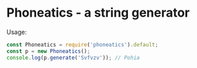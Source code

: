 # Phoneatics - a string generator

Usage:

```js
const Phoneatics = require('phoneatics').default;
const p = new Phoneatics();
console.log(p.generate('Svfvzv')); // Pohia
```
